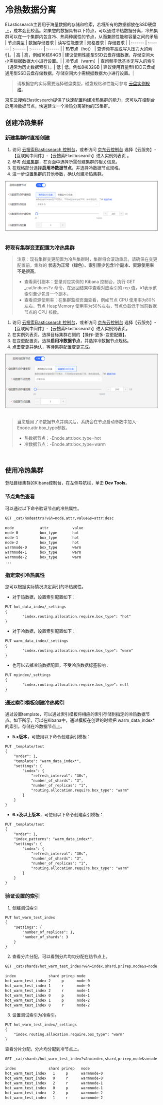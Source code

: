 # 冷热数据分离

ELasticsearch主要用于海量数据的存储和检索，若将所有的数据都放在SSD硬盘上，成本会比较高。如果您的数据具有以下特点，可以通过冷热数据分离，冷热集群可以在一个集群内包含冷、热两种属性的节点，从而兼顾性能和容量之间的矛盾</br>
| 节点类型 | 数据存储要求 | 读写性能要求 | 规格要求 | 存储要求 |
| :------ |  :------ | :------ | :------ | :------ |
| 热节点（hot） | 查询频率高或写入压力大的索引。| 高 | 高，例如16核64GB | 建议使用性能型SSD云盘存储数据，存储空间大小需根据数据大小进行设置。|
| 冷节点（warm）| 查询频率低基本无写入的索引（通常为历史数据索引）。| 低 | 低，例如8核32GB | 建议使用容量型HDD云盘或通用型SSD云盘存储数据，存储空间大小需根据数据大小进行设置。|

> 请根据您的实际需要选择磁盘类型，磁盘规格和性能可参考 [云盘实例规格](https://docs.jdcloud.com/cn/cloud-disk-service/instance-type)。
> 
京东云搜索Elasticsearch提供了快速配置构建冷热集群的能力，您可以在控制台启用冷数据节点，快速建立一个冷热分离架构的ES集群。</br>

## 创建冷热集群</br>
### 新建集群时直接创建</br>
1. 访问 [云搜索Elasticsearch 控制台](https://es-console.jdcloud.com/clusters)，或者访问 [京东云控制台](https://console.jdcloud.com/) 选择【云服务】-【互联网中间件】-【云搜索Elasticsearch】进入实例列表页 。</br>
2. 参考 [创建集群](../../../Getting-Started/Create-ES.md)，在页面中选择所需创建集群的相关信息。</br>
3. 在规格部分选择**启用冷数据节点**，并选择冷数据节点规格。</br>
4. 进一步设置集群的其他参数，确认创建冷热集群。</br>

![Warm_Node_create](../../../../../../image/Elasticsearch/Nodes/Warm_Node_create.png)
</br></br>


### 将现有集群变更配置为冷热集群</br>
> 注意：现有集群变更配置为冷热集群时，集群将会滚动重启。请确保在变更配置前，集群的 **状态为正常（绿色）、索引至少包含1个副本、资源使用率不是很高**。
> - 查看索引副本：登录对应实例的 Kibana 控制台，执行 GET _cat/indices?v 命令，在返回结果中查看对应索引的 rep 值，≥1表示该索引至少包含一个副本。
> - 查看资源使用率：在集群监控页面查看，例如节点 CPU 使用率为80%左右，节点 HeapMemory 使用率为50%左右，节点负载低于当前数据节点的 CPU 核数。
1. 访问 [云搜索Elasticsearch 控制台](https://es-console.jdcloud.com/clusters)，或者访问 [京东云控制台](https://console.jdcloud.com/) 选择【云服务】-【互联网中间件】-【云搜索Elasticsearch】进入实例列表页。</br>
2. 在实例列表页，选择目标集群右侧的【操作-更多-变更配置】。</br>
3. 在变更配置页，选择**启用冷数据节点**，并选择冷数据节点规格。</br>
4. 点击变更并确认，等待集群配置变更完成。</br>


![Warm_Node_create_2](../../../../../../image/Elasticsearch/Nodes/Warm_Node_create_2.png)
</br></br>

> 当您启用了冷数据节点并购买后，系统会在节点启动参数中加入-Enode.attr.box_type参数。
> - 热数据节点：-Enode.attr.box_type=hot
> - 冷数据节点：-Enode.attr.box_type=warm

</br>

## 使用冷热集群
登陆目标集群的Kibana控制台，在左侧导航栏，单击 **Dev Tools**。
### 节点角色查看
可以通过以下命令验证节点的冷热属性。
```
GET _cat/nodeattrs?v&h=node,attr,value&s=attr:desc

node            attr           value
node-0          box_type       hot
node-1          box_type       hot
node-2          box_type       hot
warmnode-0      box_type       warm
warmnode-1      box_type       warm
warmnode-2      box_type       warm
...
```

### 指定索引冷热属性
您可以根据实际情况决定索引的冷热属性。
- 对于热数据，设置索引配置如下：
```
PUT hot_data_index/_settings
{
        "index.routing.allocation.require.box_type": "hot"
}
```
- 对于冷数据，设置索引配置如下：
```
PUT warm_data_index/_settings
{
        "index.routing.allocation.require.box_type": "warm"
}
```
- 也可以去掉冷热数据配置，不受冷热数据标签影响：
```
PUT myindex/_settings
{
        "index.routing.allocation.require.box_type": null
}
```

### 通过索引模板创建冷热索引
通过设置template，可以通过索引模板将相应的索引存储到指定的冷热数据节点。如下所示，可以在Kibana中，通过模板在创建的时候把 warm_data_index* 的索引，存储在冷数据节点上。
- **5.x版本**，可使用以下命令创建索引模板：
```
PUT _template/test
{
    "order": 1,
    "template": "warm_data_index*",
    "settings": {
        "index": {
            "refresh_interval": "30s",
            "number_of_shards": "3",
            "number_of_replicas": "1",
            "routing.allocation.require.box_type": "warm"
        }
    }
}
```

- **6.x及以上版本**，可使用以下命令创建索引模板：
```
PUT _template/test
{
    "order": 1,
    "index_patterns": "warm_data_index*",
    "settings": {
        "index": {
            "refresh_interval": "30s",
            "number_of_shards": "3",
            "number_of_replicas": "1",
            "routing.allocation.require.box_type": "warm"
        }
    }
}
```

### 验证设置的索引
1. 创建测试索引
```
PUT hot_warm_test_index
{
    "settings": {
        "number_of_replicas": 1,
        "number_of_shards": 3
    }
}
```
2. 查看分片分配，可以看到分片均匀分配在热节点上。
```
GET _cat/shards/hot_warm_test_index?v&h=index,shard,prirep,node&s=node

index               shard prirep node
hot_warm_test_index 2     p      node-0
hot_warm_test_index 1     r      node-0
hot_warm_test_index 2     r      node-1
hot_warm_test_index 0     p      node-1
hot_warm_test_index 1     p      node-2
hot_warm_test_index 0     r      node-2
```
3. 设置测试索引为冷索引。
```
PUT hot_warm_test_index/_settings
{
    "index.routing.allocation.require.box_type": "warm"
}
```
查看分片分配，分片均分配到冷节点上。</br>
```
GET _cat/shards/hot_warm_test_index?v&h=index,shard,prirep,node&s=node

index               shard prirep   node
hot_warm_test_index   1     p      warmnode-0
hot_warm_test_index   0     r      warmnode-0
hot_warm_test_index   2     r      warmnode-1
hot_warm_test_index   0     p      warmnode-1
hot_warm_test_index   2     p      warmnode-2
hot_warm_test_index   1     r      warmnode-2
```
